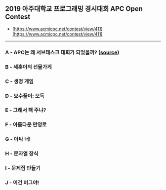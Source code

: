 ## 2019 아주대학교 프로그래밍 경시대회 APC Open Contest
- [https://www.acmicpc.net/contest/view/411](https://www.acmicpc.net/contest/view/411)

<hr />

### A - APC는 왜 서브태스크 대회가 되었을까? ([source](https://github.com/myoi-oj/baekjoon-oj/blob/master/contests/APC-OPEN-CONTEST/A.cpp))

### B - 세훈이의 선물가게
### C - 생명 게임
### D - 묘수풀이: 모독
### E - 그래서 팩 주냐?
### F - 아름다운 만영로
### G - 아싸 너!
### H - 문자열 장식
### I - 문제집 만들기
### J - 이건 버그야! 
